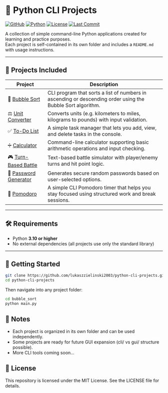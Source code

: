# 🐍 Python CLI Projects

[![GitHub](https://img.shields.io/badge/GitHub-@lukaszzielinski2003-black?logo=github)](https://github.com/lukaszzielinski2003)
[![Python](https://img.shields.io/badge/python-3.10%2B-blue)](https://www.python.org/)
[![License](https://img.shields.io/badge/license-MIT-green)](./LICENSE)
[![Last Commit](https://img.shields.io/github/last-commit/lukaszzielinski2003/python-cli-projects)](https://github.com/lukaszzielinski2003/python-cli-projects/commits/master)

A collection of simple command-line Python applications created for learning and practice purposes.  
Each project is self-contained in its own folder and includes a `README.md` with usage instructions.

---

## 📂 Projects Included

| Project                                       | Description                                                                                                |
| --------------------------------------------- | ---------------------------------------------------------------------------------------------------------- |
| 🧮 [Bubble Sort](./bubble_sort)               | CLI program that sorts a list of numbers in ascending or descending order using the Bubble Sort algorithm. |
| ⚖️ [Unit Converter](./unit_converter)         | Converts units (e.g. kilometers to miles, kilograms to pounds) with input validation.                      |
| ✅ [To-Do List](./to_do_list)                 | A simple task manager that lets you add, view, and delete tasks in the console.                            |
| ➗ [Calculator](./calculator)                 | Command-line calculator supporting basic arithmetic operations and input checking.                         |
| 🎮 [Turn-Based Battle](./turn_based_battle)   | Text-based battle simulator with player/enemy turns and hit point logic.                                   |
| 🔐 [Password Generator](./password_generator) | Generates secure random passwords based on user-selected options.                                          |
| 🍅 [Pomodoro](./pomodoro/)                    | A simple CLI Pomodoro timer that helps you stay focused using structured work and break sessions.          |

---

## 🛠 Requirements

- Python **3.10 or higher**
- No external dependencies (all projects use only the standard library)

---

## 🚀 Getting Started

```bash
git clone https://github.com/lukaszzielinski2003/python-cli-projects.git
cd python-cli-projects
```

Then navigate into any project folder:

```bash
cd bubble_sort
python main.py
```

## 📌 Notes

- Each project is organized in its own folder and can be used independently.
- Some projects are ready for future GUI expansion (cli/ vs gui/ structure possible).
- More CLI tools coming soon...

## 🧾 License

This repository is licensed under the MIT License. See the LICENSE file for details.
